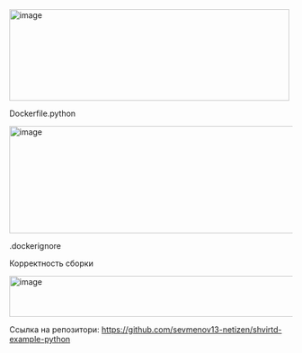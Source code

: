 <img width="498" height="163" alt="image" src="https://github.com/user-attachments/assets/b4219735-bb6a-405c-ae19-814bebb02798" />

Dockerfile.python

<img width="572" height="191" alt="image" src="https://github.com/user-attachments/assets/2af164a1-44eb-45c9-b39b-446c8b5d8eb2" />

.dockerignore


 Корректность сборки

 <img width="1089" height="73" alt="image" src="https://github.com/user-attachments/assets/000f1085-153a-4226-9ab0-66d340e321f4" />


 Ссылка на репозитори:  https://github.com/sevmenov13-netizen/shvirtd-example-python




